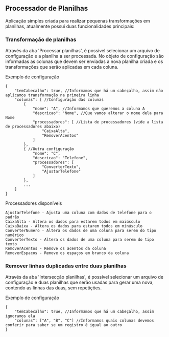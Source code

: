 ## Processador de Planilhas

Aplicação simples criada para realizar pequenas transformações em planilhas,
atualmente possui duas funcionalidades principais:


### Transformação de planilhas

Através da aba 'Processar planilhas', é possível selecionar um arquivo de configuração e a planilha a ser processada.
No objeto de configuração são informadas as colunas que devem ser enviadas a nova planilha criada e os transformações que serão aplicadas em cada coluna.

Exemplo de configuração

```
{
	"temCabecalho": true, //Informamos que há um cabeçalho, assim não aplicamos transformação na primeira linha
	"colunas": [ //Configuração das colunas
		{
			"nome": "A", //Informamos que queremos a coluna A
			"descricao": "Nome", //Que vamos alterar o nome dela para Nome
			"processadores": [ //Lista de processadores (vide a lista de processadores abaixo)
				"CaixaAlta", 
				"RemoverAcentos"
			]
		},
		{ //Outra configuração
			"nome": "C",
			"descricao": "Telefone",
			"processadores": [
				"ConverterTexto",
				"AjustarTelefone"
			]
		},
		...
	]
}
```

Processadores disponíveis

```
AjustarTelefone - Ajusta uma coluna com dados de telefone para o padrão
CaixaAlta - Altera os dados para estarem todos em maiúsculo
CaixaBaixa - Altera os dados para estarem todos em minúsculo
ConverterNumero - Altera os dados de uma coluna para serem do tipo numérico
ConverterTexto - Altera os dados de uma coluna para serem do tipo texto
RemoverAcentos - Remove os acentos da coluna
RemoverEspacos - Remove os espaços em branco da coluna
```

### Remover linhas duplicadas entre duas planilhas

Através da aba 'Intersecção planilhas', é possível selecionar um arquivo de configuração e duas planilhas que serão usadas para gerar uma nova, contendo as linhas das duas, sem repetições.

Exemplo de configuração

```
{
	"temCabecalho": true, //Informamos que há um cabeçalho, assim ignoramos ela
	"colunas": ["A", "B", "C"] //Informamos quais colunas devemos conferir para saber se um registro é igual ao outro
}
```

